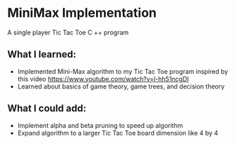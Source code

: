 # MiniMax Implementation
A single player Tic Tac Toe C ++ program
## What I learned:
- Implemented Mini-Max algorithm to my Tic Tac Toe program inspired by this video https://www.youtube.com/watch?v=l-hh51ncgDI
- Learned about basics of game theory, game trees, and decision theory  
##	What I could add: 
- Implement alpha and beta pruning to speed up algorithm 
- Expand algorithm to a larger Tic Tac Toe board dimension like 4 by 4
